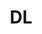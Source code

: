 ---
title: "DL"
layout: category
permalink: /categories/dl/
author_profile: true
taxonomy: "DL"
sidebar:
  nav: "categories"
---